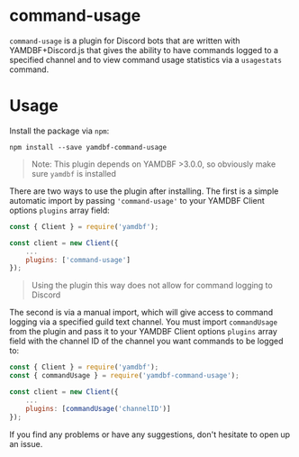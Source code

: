 # command-usage
`command-usage` is a plugin for Discord bots that are written with YAMDBF+Discord.js
that gives the ability to have commands logged to a specified channel and to view
command usage statistics via a `usagestats` command.

# Usage
Install the package via `npm`:
```
npm install --save yamdbf-command-usage
```

>Note: This plugin depends on YAMDBF >3.0.0, so obviously make sure `yamdbf` is installed

There are two ways to use the plugin after installing. The first is a simple automatic
import by passing `'command-usage'` to your YAMDBF Client options `plugins` array field:
```js
const { Client } = require('yamdbf');

const client = new Client({
	...
	plugins: ['command-usage']
});
```
>Using the plugin this way does not allow for command logging to Discord

The second is via a manual import, which will give access to command logging via a specified
guild text channel. You must import `commandUsage` from the plugin and pass it to your
YAMDBF Client options `plugins` array field with the channel ID of the channel you want
commands to be logged to:
```js
const { Client } = require('yamdbf');
const { commandUsage } = require('yamdbf-command-usage');

const client = new Client({
	...
	plugins: [commandUsage('channelID')]
});
```

If you find any problems or have any suggestions, don't hesitate to open up an issue.
